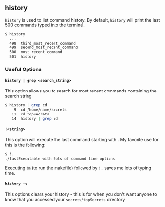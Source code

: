 ---
---

history
--

`history` is used to list command history. By default, `history` will print the last 500 commands typed into the terminal.
~~~ bash
$ history
  ...
  498  third_most_recent_command
  499  second_most_recent_command
  500  most_recent_command
  501  history
~~~
### Useful Options

#### `history | grep <search_string>`
This option allows you to search for most recent commands containing the search string
~~~ bash
$ history | grep cd
    9  cd /home/name/secrets
   11  cd topSecrets
   14  history | grep cd
~~~
#### `!<string>`
This option will execute the last command starting with <string>.
My favorite use for this is the following:
~~~ bash
$ !.
./lastExecutable with lots of command line options
~~~
Executing `!m` (to run the makefile) followed by `!.` saves me lots of typing time.

#### `history -c`
This options clears your history - this is for when you don't want anyone to know that you accessed your `secrets/topSecrets` directory
